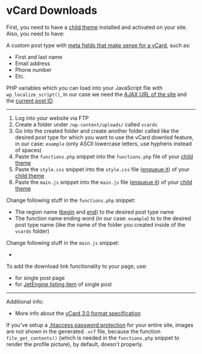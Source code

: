 # vCard Downloads

First, you need to have a [child theme](https://github.com/eBollow05/child-theme) installed and activated on your site. Also, you need to have:

A custom post type with [meta fields that make sense for a vCard](https://github.com/eBollow05/vcard-downloads/blob/main/functions.php#L19-L29), such as:

- First and last name
- Email address
- Phone number
- Etc.

PHP variables which you can load into your JavaScript file with `wp_localize_script()`, in our case we need the [AJAX URL of the site](https://github.com/eBollow05/child-theme/blob/main/functions.php#L21) and the [current post ID](https://github.com/eBollow05/child-theme/blob/main/functions.php#L22).

---

1. Log into your website via FTP
2. Create a folder under `/wp-content/uploads/` called `vcards`
3. Go into the created folder and create another folder called like the desired post type for which you want to use the vCard downlod feature, in our case: `example` (only ASCII lowercase letters, use hyphens instead of spaces)
4. Paste the `functions.php` snippet into the `functions.php` file of your [child theme](https://github.com/eBollow05/child-theme)
5. Paste the `style.css` snippet into the `style.css` file ([enqueue it](https://github.com/eBollow05/child-theme/blob/main/functions.php#L13-L27)) of your [child theme](https://github.com/eBollow05/child-theme)
6. Paste the `main.js` snippet into the `main.js` file ([enqueue it](https://github.com/eBollow05/child-theme/blob/main/functions.php#L13-L27)) of your [child theme](https://github.com/eBollow05/child-theme)

Change following stuff in the `functions.php` snippet:

- The region name ([begin](https://github.com/eBollow05/vcard-downloads/blob/main/functions.php#L6) and [end](https://github.com/eBollow05/vcard-downloads/blob/main/functions.php#L93)) to the desired post type name
- The function name ending word (in our case: `example`) to to the desired post type name (like the name of the folder you created inside of the `vcards` folder)




Change following stuff in the `main.js` snippet:

- 

To add the download link functionality to your page, use:

- for single post page
- for [JetEngine listing item](https://crocoblock.com/widgets/listing-grid/) of single post

---

Additional info:

- More info about the [vCard 3.0 format specification](https://www.evenx.com/vcard-3-0-format-specification)

If you've setup a [.htaccess password protection](https://github.com/eBollow05/.htaccess-password-protection) for your entire site, images are not shown in the generated `.vcf` file, because the function `file_get_contents()` (which is needed in the `functions.php` snippet to render the profile picture), by default, doesn't properly.
